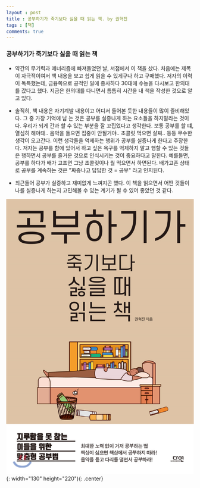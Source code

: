 ```yaml
---
layout : post
title : 공부하기가 죽기보다 싫을 때 읽는 책. by 권혁진
tags : [책]
comments: true
---
```


### 공부하기가 죽기보다 싫을 때 읽는 책

- 약간의 무기력과 메너리즘에 빠져들었던 날, 서점에서 이 책을 샀다. 처음에는 제목이 자극적이여서 책 내용을 보고 쉽게 읽을 수 있게구나 하고 구매했다. 저자의 이력이 독특했는데, 금융쪽으로 공적인 일에 종사하다 30대에 수능을 다시보고 한의대를 갔다고 했다. 지금은 한의대를 다니면서 틈틈히 시간을 내 책을 작성한 것으로 알고 있다. 

- 솔직히, 책 내용은 자기계발 내용이고 어디서 들어본 듯한 내용들이 많이 즐비해있다. 그 중 가장 기억에 남 는 것은 공부를 실증나게 하는 요소들을 하지말라는 것이다. 우리가 되게 간과 할 수 있는 부분을 잘 꼬집었다고 생각한다. 보통 공부를 할 떄, 열심히 해야돼.. 음악을 들으면 집중이 안될거야.. 초콜릿 먹으면 살쪄.. 등등 무수한 생각이 오고간다. 이런 생각들을 억제하는 행위가 공부를 실증나게 한다고 주장한다. 저자는 공부를 함에 있어서 하고 싶은 욕구를 억제하지 말고 행할 수 있는 것들은 행하면서 공부를 즐거운 것으로 인식시키는 것이 중요하다고 말한다. 예를들면, 공부를 하다가 배가 고프면 그냥 초콜릿이나 뭘 먹으면서 하면된다. 배가고픈 상태로 공부를 계속하는 것은 "짜증나고 답답한 것 = 공부" 라고 인지된다. 

- 최근들어 공부가 실증하고 재미없게 느껴지곤 했다. 이 책을 읽으면서 어떤 것들이 나를 실증나게 하는지 고민해볼 수 있는 계기가 될 수 있어 좋았던 것 같다. 


![공부하기가 죽기보다 싫을 때 읽는 책](../images/book-5.jpg){: width="130" height="220"){: .center}


